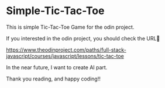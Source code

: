 # Simple-Tic-Tac-Toe

This is simple Tic-Tac-Toe Game for the odin project.

If you interested in the odin project, you should check the URL🔽

https://www.theodinproject.com/paths/full-stack-javascript/courses/javascript/lessons/tic-tac-toe

In the near future, I want to create AI part.

Thank you reading, and happy coding!!
